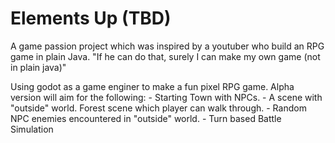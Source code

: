 # Elements Up (TBD)

A game passion project which was inspired by a youtuber who build an RPG game in plain Java. "If he can do that, surely I can make my own game (not in plain java)"

Using godot as a game enginer to make a fun pixel RPG game. Alpha version will aim for the following: 
	- Starting Town with NPCs.
	- A scene with "outside" world. Forest scene which player can walk through. 
	- Random NPC enemies encountered in "outside" world. 
	- Turn based Battle Simulation
	
